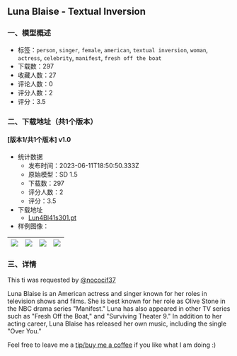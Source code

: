 ## Luna Blaise - Textual Inversion
### 一、模型概述

- 标签：`person`, `singer`, `female`, `american`, `textual inversion`, `woman`, `actress`, `celebrity`, `manifest`, `fresh off the boat`
- 下载数：297
- 收藏人数：27
- 评论人数：0
- 评分人数：2
- 评分：3.5

### 二、下载地址（共1个版本）

#### [版本1/共1个版本] v1.0

- 统计数据
  - 发布时间：2023-06-11T18:50:50.333Z
  - 原始模型：SD 1.5
  - 下载数：297
  - 评分人数：2
  - 评分：3.5
- 下载地址
  - [Lun4Bl41s301.pt](https://civitai.com/api/download/models/94027)
- 样例图像：

| <img src="https://image.civitai.com/xG1nkqKTMzGDvpLrqFT7WA/1ec88640-44c7-4a17-81e0-d2a20d963f18/width=450/1112446.jpeg" /> | <img src="https://image.civitai.com/xG1nkqKTMzGDvpLrqFT7WA/3c235f15-6d81-49f0-b4fe-1935e8816dd7/width=450/1112433.jpeg" /> | <img src="https://image.civitai.com/xG1nkqKTMzGDvpLrqFT7WA/d36ef2a1-aa39-49a8-a5a4-8c8b000b8f2b/width=450/1112430.jpeg" /> | <img src="https://image.civitai.com/xG1nkqKTMzGDvpLrqFT7WA/b2eadcd6-1280-4ff0-85d1-26e2d88a20db/width=450/1112429.jpeg" /> |
| ---- | ---- | ---- | ---- |


### 三、详情
<p><span>This ti was requested by </span><a target="_blank" rel="ugc" href="https://civitai.com/user/nococif37"><span>@nococif37</span></a></p><p></p><p>Luna Blaise is an American actress and singer known for her roles in television shows and films. She is best known for her role as Olive Stone in the NBC drama series "Manifest." Luna has also appeared in other TV series such as "Fresh Off the Boat," and "Surviving Theater 9." In addition to her acting career, Luna Blaise has released her own music, including the single "Over You."</p><p></p><p><span>Feel free to leave me a </span><a target="_blank" rel="ugc" href="https://ko-fi.com/elizapottinger"><span>tip/buy me a coffee</span></a><span> if you like what I am doing :)</span></p>